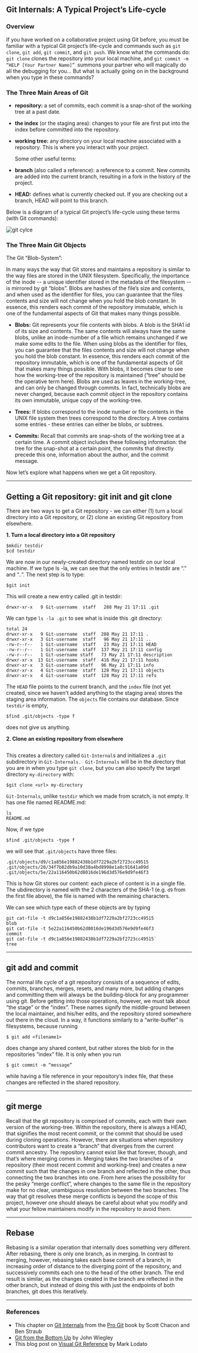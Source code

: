 ## Git Internals: A Typical Project’s Life-cycle
### Overview
If you have worked on a collaborative project using Git before, you must be familiar with a typical Git project’s life-cycle and commands such as `git clone`, `git add`, `git commit`, and `git push`. We know what the commands do: `git clone` clones the repository into your local machine, and `git commit -m “HELP [Your Partner Name]” `summons your partner who will magically do all the debugging for you… But what is actually going on in the background when you type in these commands?

### The Three Main Areas of Git
- **repository:** a set of commits, each commit is a snap-shot of the working tree at a past date.
- **the index** (or the staging area): changes to your file are first put into the index before committed into the repository.
- **working tree:** any directory on your local machine associated with a repository. This is where you interact with your project.

  Some other useful terms:
- **branch** (also called a reference): a reference to a commit. New commits are added into the current branch, resulting in a fork in the history of the project.
- **HEAD:** defines what is currently checked out. If you are checking out a branch, HEAD will point to this branch.

Below is a diagram of a typical Git project’s life-cycle using these terms (with Git commands):

![git cylce](./git-cycle.png)

### The Three Main Git Objects

The Git “Blob-System”:

In many ways the way that Git stores and maintains a repository is similar to the way files are stored in the UNIX filesystem.  Specifically, the importance of the inode -- a unique identifier stored in the metadata of the filesystem -- is mirrored by git “blobs”.  Blobs are hashes of the file’s size and contents, and when used as the identifier for files, you can guarantee that the files contents and size will not change when you hold the blob constant.  In essence, this renders each commit of the repository immutable, which is one of the fundamental aspects of Git that makes many things possible.


- **Blobs:**
Git represents your file contents with blobs.
A blob is the SHA1 id of its size and contents. The same contents will always have the same blobs, unlike an inode-number of a file which remains unchanged if we make some edits to the file.
When using blobs as the identifier for files, you can guarantee that the files contents and size will not change when you hold the blob constant.  In essence, this renders each commit of the repository immutable, which is one of the fundamental aspects of Git that makes many things possible.
With blobs, it becomes clear to see how the working-tree of the repository is maintained (“tree” should be the operative term here).  Blobs are used as leaves in the working-tree, and can only be changed through commits.  In fact, technically blobs are never changed, because each commit object in the repository contains its own immutable, unique copy of the working-tree.

- **Trees:**
If blobs correspond to the inode number or file contents in the UNIX file system then trees correspond to the directory. A tree contains some entries - these entries can either be blobs, or subtrees.

- **Commits:**
Recall that commits are snap-shots of the working tree at a certain time. A commit object includes these following information: the tree for the snap-shot at a certain point, the commits that directly precede this one, information about the author, and the commit message.

Now let’s explore what happens when we get a Git repository.
***

## Getting a Git repository: git init and git clone

There are two ways to get a Git repository - we can either (1) turn a local directory into a Git repository, or (2) clone an existing Git repository from elsewhere.

**1. Turn a local directory into a Git repository**

```
$mkdir testdir
$cd testdir
```

We are now in our newly-created directory named testdir on our local machine. If we type ls -la, we can see that the only entries in testdir are “.” and “..”. The next step is to type:

```
$git init
```

This will create a new entry called .git in testdir:

```
drwxr-xr-x   9 Git-username  staff   288 May 21 17:11 .git
```

We can type `ls -la .git` to see what is inside this .git directory:

```
total 24
drwxr-xr-x   9 Git-username  staff  288 May 21 17:11 .
drwxr-xr-x   3 Git-username  staff   96 May 21 17:11 ..
-rw-r--r--   1 Git-username  staff   23 May 21 17:11 HEAD
-rw-r--r--   1 Git-username  staff  137 May 21 17:11 config
-rw-r--r--   1 Git-username staff   73 May 21 17:11 description
drwxr-xr-x  13 Git-username  staff  416 May 21 17:11 hooks
drwxr-xr-x   3 Git-username staff   96 May 21 17:11 info
drwxr-xr-x   4 Git-username  staff  128 May 21 17:11 objects
drwxr-xr-x   4 Git-username  staff  128 May 21 17:11 refs
```

The `HEAD` file points to the current branch, and the `index` file (not yet created, since we haven't added anything to the staging area) stores the staging area information. The `objects` file contains our database. Since `testdir` is empty,

```
$find .git/objects -type f
```

does not give us anything.


**2. Clone an existing repository from elsewhere**

```$git clone https://github.com/trangqngo/Git-Internals.git
```

This creates a directory called `Git-Internal`s and initializes a `.git` subdirectory in `Git-Internals. `
`Git-Internals` will be in the directory that you are in when you type `git clone`, but you can also specify the target directory `my-directory` with:

```
$git clone <url> my-directory
```

`Git-Internals`, unlike `testdir` which we made from scratch, is not empty. It has one file named README.md:

```
ls
README.md
```

Now, if we type

```
$find .git/objects -type f
```

we will see that `.git/objects` have three files:

```
.git/objects/d9/c1a856e19882438b1df7229a2bf2723cc49515
.git/objects/20/34f7b82db9a10d38a4bd8998e1a8c91641a09d
.git/objects/5e/22a116450b62d8016de196d3d576e9d9fe46f3
```

This is how Git stores our content: each piece of content is in a single file. The ubdirectory is named with the 2 characters of the SHA-1 (e.g. `d9` from the first file above), the file is named with the remaining characters.

We can see which type each of these objects are by typing

```
git cat-file -t d9c1a856e19882438b1df7229a2bf2723cc49515
blob
git cat-file -t 5e22a116450b62d8016de196d3d576e9d9fe46f3
commit
git cat-file -t d9c1a856e19882438b1df7229a2bf2723cc49515`
tree
```

***
## git add and commit

The normal life cycle of a git repository consists of a sequence of edits, commits, branches, merges, resets, and many more, but adding changes and committing them will always be the building-block for any programmer using git.  Before getting into those operations, however, we must talk about “the stage” or the “index”.  These names signify the middle-ground between the local maintainer, and his/her edits, and the repository stored somewhere out there in the cloud.  In a way, it functions similarly to a “write-buffer” is filesystems, because running

```
$ git add <filename1>
```

does change any shared content, but rather stores the blob for <filename1> in the repositories “index” file.  It is only when you run

```
$ git commit -m “message”
```

while having a file reference in your repository’s index file, that these changes are reflected in the shared repository.
***
## git merge

Recall that the git repository is comprised of commits, each with their own version of the working-tree.  Within the repository, there is always a HEAD, that signifies the most recent commit, or the commit that should be used during cloning operations.  However, there are situations when repository contributors want to create a “branch” that diverges from the current commit ancestry.  The repository cannot exist like that forever, though, and that’s where merging comes in.  Merging takes the two branches of a repository (their most recent commit and working-tree) and creates a new commit such that the changes in one branch and reflected in the other, thus connecting the two branches into one.  From here arises the possibility for the pesky “merge conflict”, where changes to the same file in the repository make for no clear, unambiguous resolution between the two branches.  The way that git resolves these merge conflicts is beyond the scope of this project, however one should always be careful about what you modify and what your fellow maintainers modify in the repository to avoid them.

***
## Rebase
Rebasing is a similar operation that internally does something very different.  After rebasing, there is only one branch, as in merging.  In contrast to merging, however, rebasing takes each base commit of a branch, in increasing order of distance to the diverging point of the repository, and successively commits each one to the head of the other branch.  The end result is similar, as the changes created in the branch are reflected in the other branch, but instead of doing this with just the endpoints of both branches, git does this iteratively.
***
### References
- This chapter on [Git Internals](https://git-scm.com/book/en/v2/Git-Internals-Plumbing-and-Porcelain) from the [Pro Git](https://git-scm.com/book/en/v2) book by Scott Chacon and Ben Straub
- [Git from the Bottom Up](https://jwiegley.github.io/git-from-the-bottom-up/) by John Wiegley
-   This blog post on [Visual Git Reference](https://marklodato.github.io/visual-git-guide/index-en.html) by Mark Lodato
